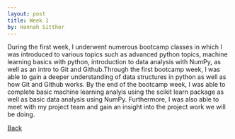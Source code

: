 ```yaml
---
layout: post
title: Week 1
by: Hannah Sitther
---
```


During the first week, I underwent numerous bootcamp classes in which I was introduced to various topics such as advanced python topics, machine learning basics with python, introduction to data analysis with NumPy, as well as an intro to Git and Github.Through the first bootcamp week, I was able to gain a deeper understanding of data structures in python as well as how Git and Github works. By the end of the bootcamp week, I was able to complete basic machine learning analyis using the scikit learn package as well as basic data analysis using NumPy. Furthermore, I was also able to meet with my project team and gain an insight into the project work we will be doing. 


[Back](./)
